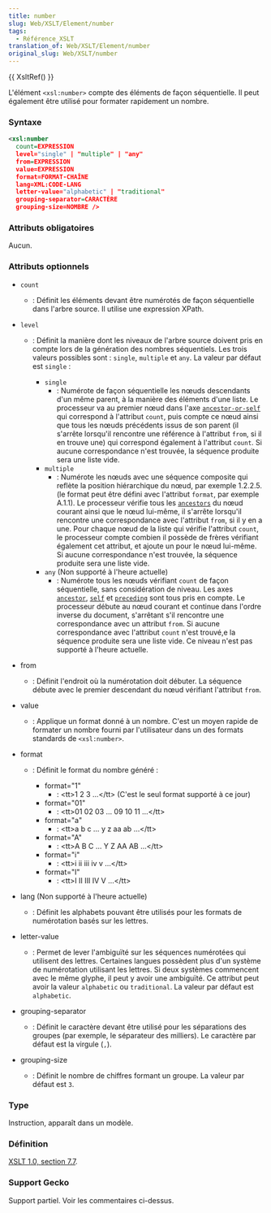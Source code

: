 ```yaml
---
title: number
slug: Web/XSLT/Element/number
tags:
  - Référence_XSLT
translation_of: Web/XSLT/Element/number
original_slug: Web/XSLT/number
---
```

{{ XsltRef() }}

L'élément `<xsl:number>` compte des éléments de façon séquentielle. Il peut également être utilisé
pour formater rapidement un nombre.

### Syntaxe

```xml
<xsl:number
  count=EXPRESSION
  level="single" | "multiple" | "any"
  from=EXPRESSION
  value=EXPRESSION
  format=FORMAT-CHAÎNE
  lang=XML:CODE-LANG
  letter-value="alphabetic" | "traditional"
  grouping-separator=CARACTÈRE
  grouping-size=NOMBRE />
```

### Attributs obligatoires

Aucun.

### Attributs optionnels

- `count`
  - : Définit les éléments devant être numérotés de façon séquentielle dans l'arbre source. Il utilise une expression
    XPath.
- `level`

  - : Définit la manière dont les niveaux de l'arbre source doivent pris en compte lors de la génération des
    nombres séquentiels. Les trois valeurs possibles sont&nbsp;: `single`, `multiple` et
    `any`. La valeur par défaut est `single`&nbsp;:

    - `single`
      - : Numérote de façon séquentielle les nœuds descendants d'un même parent, à la manière des éléments d'une
        liste. Le processeur va au premier nœud dans l'axe [`ancestor-or-self`](fr/XPath/Axes/ancestor-or-self) qui correspond à l'attribut
        `count`, puis compte ce nœud ainsi que tous les nœuds précédents issus de son parent (il
        s'arrête lorsqu'il rencontre une référence à l'attribut `from`, si il en trouve une) qui
        correspond également à l'attribut `count`. Si aucune correspondance n'est trouvée, la
        séquence produite sera une liste vide.
    - `multiple`
      - : Numérote les nœuds avec une séquence composite qui reflète la position hiérarchique du nœud, par exemple
        1.2.2.5. (le format peut être défini avec l'attribut `format`, par exemple A.1.1). Le
        processeur vérifie tous les [`ancestors`](fr/XPath/Axes/ancestor) du nœud courant
        ainsi que le nœud lui-même, il s'arrête lorsqu'il rencontre une correspondance avec l'attribut
        `from`, si il y en a une. Pour chaque nœud de la liste qui vérifie l'attribut
        `count`, le processeur compte combien il possède de frères vérifiant également cet attribut,
        et ajoute un pour le nœud lui-même. Si aucune correspondance n'est trouvée, la séquence produite sera
        une liste vide.
    - `any` (Non supporté à l'heure actuelle)
      - : Numérote tous les nœuds vérifiant `count` de façon séquentielle, sans considération de
        niveau. Les axes [`ancestor`](fr/XPath/Axes/ancestor), [`self`](fr/XPath/Axes/self) et [`preceding`](fr/XPath/Axes/preceding) sont tous pris en compte. Le processeur
        débute au nœud courant et continue dans l'ordre inverse du document, s'arrêtant s'il rencontre une
        correspondance avec un attribut `from`. Si aucune correspondance avec l'attribut
        `count` n'est trouvé,e la séquence produite sera une liste vide. Ce niveau n'est pas supporté
        à l'heure actuelle.

- from
  - : Définit l'endroit où la numérotation doit débuter. La séquence débute avec le premier descendant du nœud
    vérifiant l'attribut `from`.
- value
  - : Applique un format donné à un nombre. C'est un moyen rapide de formater un nombre fourni par l'utilisateur dans
    un des formats standards de `<xsl:number>`.
- format

  - : Définit le format du nombre généré&nbsp;:

    - format="1"
      - : \<tt>1 2 3 …\</tt> (C'est le seul format supporté à ce jour)
    - format="01"
      - : \<tt>01 02 03 … 09 10 11 …\</tt>
    - format="a"
      - : \<tt>a b c … y z aa ab …\</tt>
    - format="A"
      - : \<tt>A B C … Y Z AA AB …\</tt>
    - format="i"
      - : \<tt>i ii iii iv v …\</tt>
    - format="I"
      - : \<tt>I II III IV V …\</tt>

- lang (Non supporté à l'heure actuelle)
  - : Définit les alphabets pouvant être utilisés pour les formats de numérotation basés sur les lettres.
- letter-value
  - : Permet de lever l'ambiguïté sur les séquences numérotées qui utilisent des lettres. Certaines langues possèdent
    plus d'un système de numérotation utilisant les lettres. Si deux systèmes commencent avec le même glyphe, il
    peut y avoir une ambiguïté. Ce attribut peut avoir la valeur `alphabetic` ou
    `traditional`. La valeur par défaut est `alphabetic`.
- grouping-separator
  - : Définit le caractère devant être utilisé pour les séparations des groupes (par exemple, le séparateur des
    milliers). Le caractère par défaut est la virgule (`,`).
- grouping-size
  - : Définit le nombre de chiffres formant un groupe. La valeur par défaut est `3`.

### Type

Instruction, apparaît dans un modèle.

### Définition

[XSLT 1.0, section 7.7](http://www.w3.org/TR/xslt#number).

### Support Gecko

Support partiel. Voir les commentaires ci-dessus.
